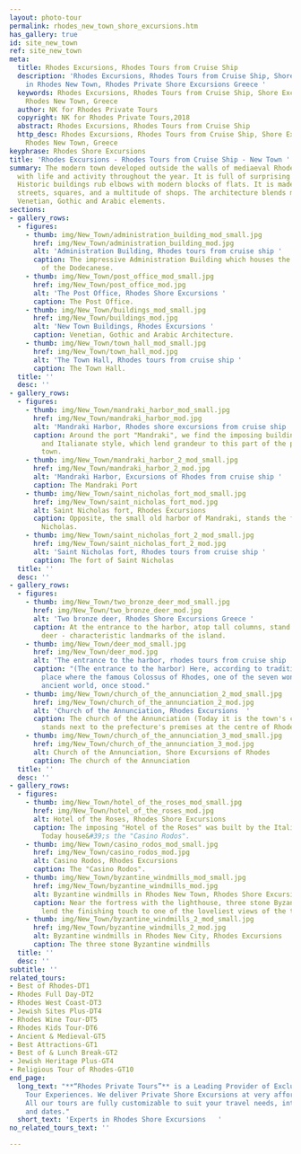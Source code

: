 ```yaml
---
layout: photo-tour
permalink: rhodes_new_town_shore_excursions.htm
has_gallery: true
id: site_new_town
ref: site_new_town
meta:
  title: Rhodes Excursions, Rhodes Tours from Cruise Ship
  description: 'Rhodes Excursions, Rhodes Tours from Cruise Ship, Shore Excursions
    in Rhodes New Town, Rhodes Private Shore Excursions Greece '
  keywords: Rhodes Excursions, Rhodes Tours from Cruise Ship, Shore Excursions in
    Rhodes New Town, Greece
  author: NK for Rhodes Private Tours
  copyright: NK for Rhodes Private Tours,2018
  abstract: Rhodes Excursions, Rhodes Tours from Cruise Ship
  http_desc: Rhodes Excursions, Rhodes Tours from Cruise Ship, Shore Excursions in
    Rhodes New Town, Greece
keyphrase: Rhodes Shore Excursions
title: 'Rhodes Excursions - Rhodes Tours from Cruise Ship - New Town '
summary: The modern town developed outside the walls of mediaeval Rhodes and throbs
  with life and activity throughout the year. It is full of surprising contrasts.
  Historic buildings rub elbows with modern blocks of flats. It is made up of wide
  streets, squares, and a multitude of shops. The architecture blends modern with
  Venetian, Gothic and Arabic elements.
sections:
- gallery_rows:
  - figures:
    - thumb: img/New_Town/administration_building_mod_small.jpg
      href: img/New_Town/administration_building_mod.jpg
      alt: 'Administration Building, Rhodes tours from cruise ship '
      caption: The impressive Administration Building which houses the Prefecture
        of the Dodecanese.
    - thumb: img/New_Town/post_office_mod_small.jpg
      href: img/New_Town/post_office_mod.jpg
      alt: 'The Post Office, Rhodes Shore Excursions '
      caption: The Post Office.
    - thumb: img/New_Town/buildings_mod_small.jpg
      href: img/New_Town/buildings_mod.jpg
      alt: 'New Town Buildings, Rhodes Excursions '
      caption: Venetian, Gothic and Arabic Architecture.
    - thumb: img/New_Town/town_hall_mod_small.jpg
      href: img/New_Town/town_hall_mod.jpg
      alt: 'The Town Hall, Rhodes tours from cruise ship '
      caption: The Town Hall.
  title: ''
  desc: ''
- gallery_rows:
  - figures:
    - thumb: img/New_Town/mandraki_harbor_mod_small.jpg
      href: img/New_Town/mandraki_harbor_mod.jpg
      alt: 'Mandraki Harbor, Rhodes shore excursions from cruise ship '
      caption: Around the port "Mandraki", we find the imposing buildings in neo-colonial
        and Italianate style, which lend grandeur to this part of the present-day
        town.
    - thumb: img/New_Town/mandraki_harbor_2_mod_small.jpg
      href: img/New_Town/mandraki_harbor_2_mod.jpg
      alt: 'Mandraki Harbor, Excursions of Rhodes from cruise ship '
      caption: The Mandraki Port
    - thumb: img/New_Town/saint_nicholas_fort_mod_small.jpg
      href: img/New_Town/saint_nicholas_fort_mod.jpg
      alt: Saint Nicholas fort, Rhodes Excursions
      caption: Opposite, the small old harbor of Mandraki, stands the fort of Saint
        Nicholas.
    - thumb: img/New_Town/saint_nicholas_fort_2_mod_small.jpg
      href: img/New_Town/saint_nicholas_fort_2_mod.jpg
      alt: 'Saint Nicholas fort, Rhodes tours from cruise ship '
      caption: The fort of Saint Nicholas
  title: ''
  desc: ''
- gallery_rows:
  - figures:
    - thumb: img/New_Town/two_bronze_deer_mod_small.jpg
      href: img/New_Town/two_bronze_deer_mod.jpg
      alt: 'Two bronze deer, Rhodes Shore Excursions Greece '
      caption: At the entrance to the harbor, atop tall columns, stand the two bronze
        deer - characteristic landmarks of the island.
    - thumb: img/New_Town/deer_mod_small.jpg
      href: img/New_Town/deer_mod.jpg
      alt: 'The entrance to the harbor, rhodes tours from cruise ship '
      caption: "(The entrance to the harbor) Here, according to tradition, was the
        place where the famous Colossus of Rhodes, one of the seven wonders of the
        ancient world, once stood."
    - thumb: img/New_Town/church_of_the_annunciation_2_mod_small.jpg
      href: img/New_Town/church_of_the_annunciation_2_mod.jpg
      alt: 'Church of the Annunciation, Rhodes Excursions  '
      caption: The church of the Annunciation (Today it is the town's cathedral.)
        stands next to the prefecture's premises at the centre of Rhodes town.
    - thumb: img/New_Town/church_of_the_annunciation_3_mod_small.jpg
      href: img/New_Town/church_of_the_annunciation_3_mod.jpg
      alt: Church of the Annunciation, Shore Excursions of Rhodes
      caption: The church of the Annunciation
  title: ''
  desc: ''
- gallery_rows:
  - figures:
    - thumb: img/New_Town/hotel_of_the_roses_mod_small.jpg
      href: img/New_Town/hotel_of_the_roses_mod.jpg
      alt: Hotel of the Roses, Rhodes Shore Excursions
      caption: The imposing "Hotel of the Roses" was built by the Italians, in 1932.
        Today house&#39;s the "Casino Rodos".
    - thumb: img/New_Town/casino_rodos_mod_small.jpg
      href: img/New_Town/casino_rodos_mod.jpg
      alt: Casino Rodos, Rhodes Excursions
      caption: The "Casino Rodos".
    - thumb: img/New_Town/byzantine_windmills_mod_small.jpg
      href: img/New_Town/byzantine_windmills_mod.jpg
      alt: Byzantine windmills in Rhodes New Town, Rhodes Shore Excursions
      caption: Near the fortress with the lighthouse, three stone Byzantine windmills
        lend the finishing touch to one of the loveliest views of the town.
    - thumb: img/New_Town/byzantine_windmills_2_mod_small.jpg
      href: img/New_Town/byzantine_windmills_2_mod.jpg
      alt: Byzantine windmills in Rhodes New City, Rhodes Excursions
      caption: The three stone Byzantine windmills
  title: ''
  desc: ''
subtitle: ''
related_tours:
- Best of Rhodes-DT1
- Rhodes Full Day-DT2
- Rhodes West Coast-DT3
- Jewish Sites Plus-DT4
- Rhodes Wine Tour-DT5
- Rhodes Kids Tour-DT6
- Ancient & Medieval-GT5
- Best Attractions-GT1
- Best of & Lunch Break-GT2
- Jewish Heritage Plus-GT4
- Religious Tour of Rhodes-GT10
end_page:
  long_text: "**“Rhodes Private Tours”** is a Leading Provider of Exclusive and Personalized
    Tour Experiences. We deliver Private Shore Excursions at very affordable rates.
    All our tours are fully customizable to suit your travel needs, interests, schedules,
    and dates."
  short_text: 'Experts in Rhodes Shore Excursions   '
no_related_tours_text: ''

---
```

